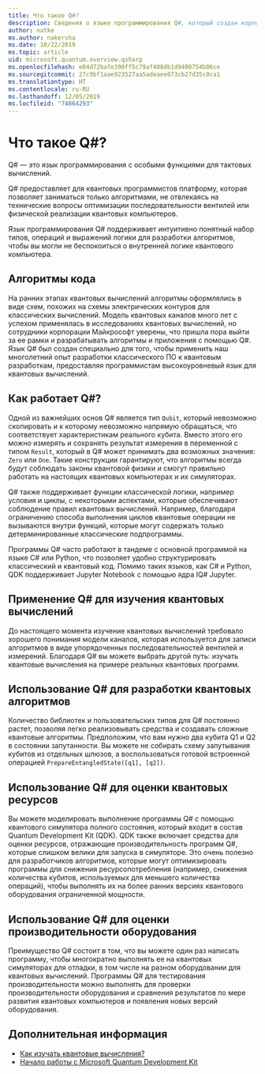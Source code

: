 ```yaml
---
title: Что такое Q#?
description: Сведения о языке программирования Q#, который создан корпорацией Майкрософт для разработки приложений для квантовых компьютеров
author: natke
ms.author: nakersha
ms.date: 10/22/2019
ms.topic: article
uid: microsoft.quantum.overview.qsharp
ms.openlocfilehash: e04d72bafe390ff5c79af408db1d9400754b06ce
ms.sourcegitcommit: 27c9bf1aae923527aa5adeaee073cb27d35c0ca1
ms.translationtype: HT
ms.contentlocale: ru-RU
ms.lasthandoff: 12/05/2019
ms.locfileid: "74864293"
---
```

# <a name="what-is-q"></a>Что такое Q#?

Q# — это язык программирования с особыми функциями для тактовых вычислений.

Q# предоставляет для квантовых программистов платформу, которая позволяет заниматься только алгоритмами, не отвлекаясь на технические вопросы оптимизации последовательности вентилей или физической реализации квантовых компьютеров.

Язык программирования Q# поддерживает интуитивно понятный набор типов, операций и выражений логики для разработки алгоритмов, чтобы вы могли не беспокоиться о внутренней логике квантового компьютера.

## <a name="code-algorithms"></a>Алгоритмы кода

На ранних этапах квантовых вычислений алгоритмы оформлялись в виде схем, похожих на схемы электрических контуров для классических вычислений.  Модель квантовых каналов много лет с успехом применялась в исследованиях квантовых вычислений, но сотрудники корпорации Майкрософт уверены, что пришла пора выйти за ее рамки и разрабатывать алгоритмы и приложения с помощью Q#. Язык Q# был создан специально для того, чтобы применить наш многолетний опыт разработки классического ПО к квантовым разработкам, предоставляя программистам высокоуровневый язык для квантовых вычислений.

## <a name="how-does-q-work"></a>Как работает Q#?

Одной из важнейших основ Q# является тип `Qubit`, который невозможно скопировать и к которому невозможно напрямую обращаться, что соответствует характеристикам реального кубита. Вместо этого его можно измерять и сохранять результат измерения в переменной с типом `Result`, который в Q# может принимать два возможных значения: `Zero` или `One`. Такие конструкции гарантируют, что алгоритмы всегда будут соблюдать законы квантовой физики и смогут правильно работать на настоящих квантовых компьютерах и их симуляторах.

Q# также поддерживает функции классической логики, например условия и циклы, с некоторыми аспектами, которые обеспечивают соблюдение правил квантовых вычислений. Например, благодаря ограничению способа выполнения циклов квантовые операции не вызываются внутри функций, которые могут содержать только детерминированные классические подпрограммы.

Программы Q# часто работают в тандеме с основной программой на языке C# или Python, что позволяет удобно структурировать классический и квантовый код. Помимо таких языков, как C# и Python, QDK поддерживает Jupyter Notebook с помощью ядра IQ# Jupyter.

## <a name="use-q-to-learn-quantum-computing"></a>Применение Q# для изучения квантовых вычислений

До настоящего момента изучение квантовых вычислений требовало хорошего понимания модели каналов, которая используется для записи алгоритмов в виде упорядоченных последовательностей вентилей и измерений. Благодаря Q# вы можете выбрать другой путь: изучать квантовые вычисления на примере реальных квантовых программ.

## <a name="use-q-to-design-quantum-algorithms"></a>Использование Q# для разработки квантовых алгоритмов

Количество библиотек и пользовательских типов для Q# постоянно растет, позволяя легко реализовывать средства и создавать сложные квантовые алгоритмы. Предположим, что вам нужно два кубита Q1 и Q2 в состоянии запутанности. Вы можете не собирать схему запутывания кубитов из отдельных шлюзов, а воспользоваться готовой встроенной операцией `PrepareEntangledState([q1], [q2])`.

## <a name="use-q-to-estimate-quantum-resources"></a>Использование Q# для оценки квантовых ресурсов

Вы можете моделировать выполнение программы Q# с помощью квантового симулятора полного состояния, который входит в состав Quantum Development Kit (QDK).  QDK также включает средства для оценки ресурсов, отражающие производительность программ Q#, которые слишком велики для запуска в симуляторе.  Это очень полезно для разработчиков алгоритмов, которые могут оптимизировать программы для снижения ресурсопотребления (например, снижения количества кубитов, используемых для меньшего количества операций), чтобы выполнять их на более ранних версиях квантового оборудования ограниченной мощности.

## <a name="use-q-to-validate-hardware-performance"></a>Использование Q# для оценки производительности оборудования

Преимущество Q# состоит в том, что вы можете один раз написать программу, чтобы многократно выполнять ее на квантовых симуляторах для отладки, в том числе на разном оборудовании для квантовых вычислений.  Программы Q# для тестирования производительности можно выполнять для проверки производительности оборудования и сравнения результатов по мере развития квантовых компьютеров и появления новых версий оборудования.  

## <a name="next-steps"></a>Дополнительная информация

* [Как изучать квантовые вычисления?](xref:microsoft.quantum.overview.learn)
* [Начало работы с Microsoft Quantum Development Kit](xref:microsoft.quantum.welcome)
